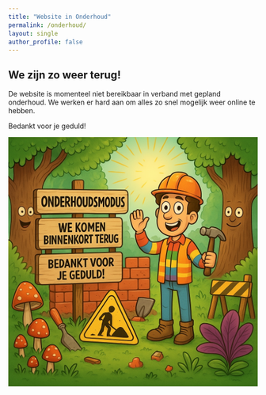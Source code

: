 ```yaml
---
title: "Website in Onderhoud"
permalink: /onderhoud/
layout: single
author_profile: false
---
```


## We zijn zo weer terug!

De website is momenteel niet bereikbaar in verband met gepland onderhoud. We werken er hard aan om alles zo snel mogelijk weer online te hebben.

Bedankt voor je geduld!

![Wij zijn even weg voor onderhoud!](/assets/images/maintenance-mode.png)
